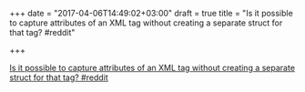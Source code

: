 +++
date = "2017-04-06T14:49:02+03:00"
draft = true
title = "Is it possible to capture attributes of an XML tag without creating a separate struct for that tag?  #reddit"

+++

<p><a href="https://t.co/1eOfoMYyXD">Is it possible to capture attributes of an XML tag without creating a separate struct for that tag?  #reddit</a></p>